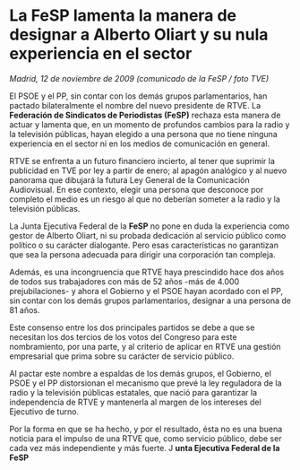 # La FeSP lamenta la manera de designar a Alberto Oliart y su nula experiencia en el sector

*Madrid, 12 de noviembre de 2009 (comunicado de la FeSP / foto TVE)*

El PSOE y el PP, sin contar con los demás grupos parlamentarios, han pactado bilateralmente el nombre del nuevo presidente de RTVE. La **Federación de Sindicatos de Periodistas (FeSP)** rechaza esta manera de actuar y lamenta que, en un momento de profundos cambios para la radio y la televisión públicas, hayan elegido a una persona que no tiene ninguna experiencia en el sector ni en los medios de comunicación en general.

RTVE se enfrenta a un futuro financiero incierto, al tener que suprimir la publicidad en TVE por ley a partir de enero; al apagón analógico y al nuevo panorama que dibujará la futura Ley General de la Comunicación Audiovisual. En ese contexto, elegir una persona que desconoce por completo el medio es un riesgo al que no deberían someter a la radio y la televisión públicas.

La Junta Ejecutiva Federal de la **FeSP** no pone en duda la experiencia como gestor de Alberto Oliart, ni su probada dedicación al servicio público como político o su carácter dialogante. Pero esas características no garantizan que sea la persona adecuada para dirigir una corporación tan compleja.

Además, es una incongruencia que RTVE haya prescindido hace dos años de todos sus trabajadores con más de 52 años -más de 4.000 prejubilaciones- y ahora el Gobierno y el PSOE hayan acordado con el PP, sin contar con los demás grupos parlamentarios, designar a una persona de 81 años.

Este consenso entre los dos principales partidos se debe a que se necesitan los dos tercios de los votos del Congreso para este nombramiento, por una parte, y al criterio de aplicar en RTVE una gestión empresarial que prima sobre su carácter de servicio público.

Al pactar este nombre a espaldas de los demás grupos, el Gobierno, el PSOE y el PP distorsionan el mecanismo que prevé la ley reguladora de la radio y la televisión públicas estatales, que nació para garantizar la independencia de RTVE y mantenerla al margen de los intereses del Ejecutivo de turno.

Por la forma en que se ha hecho, y por el resultado, ésta no es una buena noticia para el impulso de una RTVE que, como servicio público, debe ser cada vez más independiente y más fuerte.
J
**unta Ejecutiva Federal de la FeSP**

